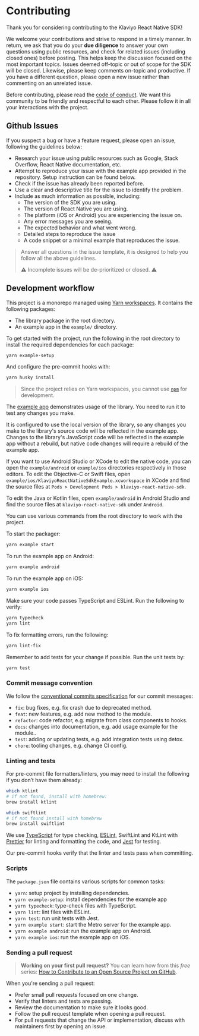 # Contributing

Thank you for considering contributing to the Klaviyo React Native SDK!

We welcome your contributions and strive to respond in a timely manner. In return, we ask that you do your
**due diligence** to answer your own questions using public resources, and check for related issues (including
closed ones) before posting. This helps keep the discussion focused on the most important topics. Issues deemed
off-topic or out of scope for the SDK will be closed. Likewise, please keep comments on-topic and productive. If
you have a different question, please open a new issue rather than commenting on an unrelated issue.

Before contributing, please read the [code of conduct](./CODE_OF_CONDUCT.md). We want this community to be friendly
and respectful to each other. Please follow it in all your interactions with the project.

## Github Issues

If you suspect a bug or have a feature request, please open an issue, following the guidelines below:

- Research your issue using public resources such as Google, Stack Overflow, React Native documentation, etc.
- Attempt to reproduce your issue with the example app provided in the repository. Setup instruction can be found below.
- Check if the issue has already been reported before.
- Use a clear and descriptive title for the issue to identify the problem.
- Include as much information as possible, including:
  - The version of the SDK you are using.
  - The version of React Native you are using.
  - The platform (iOS or Android) you are experiencing the issue on.
  - Any error messages you are seeing.
  - The expected behavior and what went wrong.
  - Detailed steps to reproduce the issue
  - A code snippet or a minimal example that reproduces the issue.

> Answer all questions in the issue template, it is designed to help you follow all the above guidelines.
>
> ⚠️ Incomplete issues will be de-prioritized or closed. ⚠️

## Development workflow

This project is a monorepo managed using [Yarn workspaces](https://yarnpkg.com/features/workspaces). It contains the following packages:

- The library package in the root directory.
- An example app in the `example/` directory.

To get started with the project, run the following in the root directory to install the required dependencies for each package:

```sh
yarn example-setup
```

And configure the pre-commit hooks with:

```sh
yarn husky install
```

> Since the project relies on Yarn workspaces, you cannot use [`npm`](https://github.com/npm/cli) for development.

The [example app](/example) demonstrates usage of the library. You need to run it to test any changes you make.

It is configured to use the local version of the library, so any changes you make to the library's source code will be
reflected in the example app. Changes to the library's JavaScript code will be reflected in the example app without a
rebuild, but native code changes will require a rebuild of the example app.

If you want to use Android Studio or XCode to edit the native code, you can open the `example/android` or `example/ios`
directories respectively in those editors. To edit the Objective-C or Swift files, open `example/ios/KlaviyoReactNativeSdkExample.xcworkspace`
in XCode and find the source files at `Pods > Development Pods > klaviyo-react-native-sdk`.

To edit the Java or Kotlin files, open `example/android` in Android Studio and find the source files at `klaviyo-react-native-sdk` under `Android`.

You can use various commands from the root directory to work with the project.

To start the packager:

```sh
yarn example start
```

To run the example app on Android:

```sh
yarn example android
```

To run the example app on iOS:

```sh
yarn example ios
```

Make sure your code passes TypeScript and ESLint. Run the following to verify:

```sh
yarn typecheck
yarn lint
```

To fix formatting errors, run the following:

```sh
yarn lint-fix
```

Remember to add tests for your change if possible. Run the unit tests by:

```sh
yarn test
```

### Commit message convention

We follow the [conventional commits specification](https://www.conventionalcommits.org/en) for our commit messages:

- `fix`: bug fixes, e.g. fix crash due to deprecated method.
- `feat`: new features, e.g. add new method to the module.
- `refactor`: code refactor, e.g. migrate from class components to hooks.
- `docs`: changes into documentation, e.g. add usage example for the module..
- `test`: adding or updating tests, e.g. add integration tests using detox.
- `chore`: tooling changes, e.g. change CI config.

### Linting and tests

For pre-commit file formatters/linters, you may need to install the following if you don’t have them already:

```sh
which ktlint
# if not found, install with homebrew:
brew install ktlint

which swiftlint
# if not found install with homebrew
brew install swiftlint
```

We use [TypeScript](https://www.typescriptlang.org/) for type checking, [ESLint](https://eslint.org/), SwiftLint and KtLint with [Prettier](https://prettier.io/) for linting and formatting the code, and [Jest](https://jestjs.io/) for testing.

Our pre-commit hooks verify that the linter and tests pass when committing.

### Scripts

The `package.json` file contains various scripts for common tasks:

- `yarn`: setup project by installing dependencies.
- `yarn example-setup`: install dependencies for the example app
- `yarn typecheck`: type-check files with TypeScript.
- `yarn lint`: lint files with ESLint.
- `yarn test`: run unit tests with Jest.
- `yarn example start`: start the Metro server for the example app.
- `yarn example android`: run the example app on Android.
- `yarn example ios`: run the example app on iOS.

### Sending a pull request

> **Working on your first pull request?** You can learn how from this _free_ series: [How to Contribute to an Open Source Project on GitHub](https://app.egghead.io/playlists/how-to-contribute-to-an-open-source-project-on-github).

When you're sending a pull request:

- Prefer small pull requests focused on one change.
- Verify that linters and tests are passing.
- Review the documentation to make sure it looks good.
- Follow the pull request template when opening a pull request.
- For pull requests that change the API or implementation, discuss with maintainers first by opening an issue.
